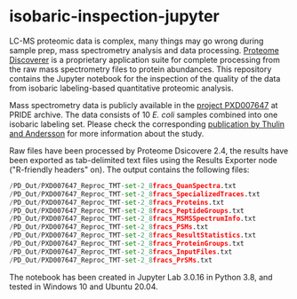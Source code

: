 # isobaric-inspection-jupyter

LC-MS proteomic data is complex, many things may go wrong during sample prep, mass spectrometry analysis and data processing. [Proteome Discoverer](https://www.thermofisher.com/se/en/home/industrial/mass-spectrometry/liquid-chromatography-mass-spectrometry-lc-ms/lc-ms-software/multi-omics-data-analysis/proteome-discoverer-software.html) is a proprietary application suite for complete processing from the raw mass spectrometry files to protein abundances. This repository contains the Jupyter notebook for the inspection of the quality of the data from isobaric labeling-based quantitative proteomic analysis.

Mass spectrometry data is publicly available in the [project PXD007647](https://www.ebi.ac.uk/pride/archive/projects/PXD007647) at PRIDE archive. The data consists of 10 *E. coli* samples combined into one isobaric labeling set. Please check the corresponding [publication by Thulin and Andersson](https://journals.asm.org/doi/full/10.1128/AAC.00612-19) for more information about the study.

Raw files have been processed by Proteome Dsicovere 2.4, the results have been exported as tab-delimited text files using the Results Exporter node ("R-friendly headers" on). The output contains the following files:
```python
/PD_Out/PXD007647_Reproc_TMT-set-2_8fracs_QuanSpectra.txt
/PD_Out/PXD007647_Reproc_TMT-set-2_8fracs_SpecializedTraces.txt
/PD_Out/PXD007647_Reproc_TMT-set-2_8fracs_Proteins.txt
/PD_Out/PXD007647_Reproc_TMT-set-2_8fracs_PeptideGroups.txt
/PD_Out/PXD007647_Reproc_TMT-set-2_8fracs_MSMSSpectrumInfo.txt
/PD_Out/PXD007647_Reproc_TMT-set-2_8fracs_PSMs.txt
/PD_Out/PXD007647_Reproc_TMT-set-2_8fracs_ResultStatistics.txt
/PD_Out/PXD007647_Reproc_TMT-set-2_8fracs_ProteinGroups.txt
/PD_Out/PXD007647_Reproc_TMT-set-2_8fracs_InputFiles.txt
/PD_Out/PXD007647_Reproc_TMT-set-2_8fracs_PrSMs.txt
```

The notebook has been created in Jupyter Lab 3.0.16 in Python 3.8, and tested in Windows 10 and Ubuntu 20.04. 
